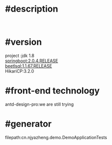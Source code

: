 #description
===
<br>

#version
===
project :jdk 1.8 <br>
<a href="https://docs.spring.io/spring-boot/docs/2.0.4.RELEASE/reference/htmlsingle/">springboot:2.0.4.RELEASE</a><br>
<a href="http://ibeetl.com/guide/#beetlsql">beetlsql:1.1.67.RELEASE</a> <br>
HikariCP:3.2.0<br>

#front-end technology
===
antd-design-pro:we are still trying<br>

#generator 
===
filepath:cn.njyazheng.demo.DemoApplicationTests<br>
